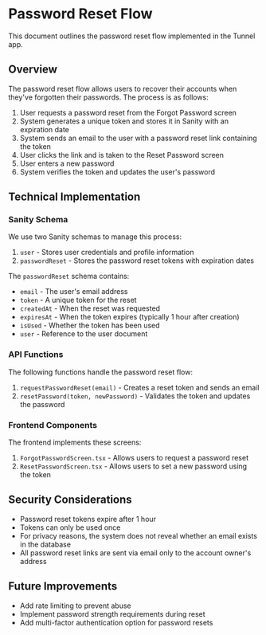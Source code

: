 # Password Reset Flow

This document outlines the password reset flow implemented in the Tunnel app.

## Overview

The password reset flow allows users to recover their accounts when they've forgotten their passwords. The process is as follows:

1. User requests a password reset from the Forgot Password screen
2. System generates a unique token and stores it in Sanity with an expiration date
3. System sends an email to the user with a password reset link containing the token
4. User clicks the link and is taken to the Reset Password screen
5. User enters a new password
6. System verifies the token and updates the user's password

## Technical Implementation

### Sanity Schema

We use two Sanity schemas to manage this process:

1. `user` - Stores user credentials and profile information
2. `passwordReset` - Stores the password reset tokens with expiration dates

The `passwordReset` schema contains:
- `email` - The user's email address
- `token` - A unique token for the reset
- `createdAt` - When the reset was requested
- `expiresAt` - When the token expires (typically 1 hour after creation)
- `isUsed` - Whether the token has been used
- `user` - Reference to the user document

### API Functions

The following functions handle the password reset flow:

1. `requestPasswordReset(email)` - Creates a reset token and sends an email
2. `resetPassword(token, newPassword)` - Validates the token and updates the password

### Frontend Components

The frontend implements these screens:

1. `ForgotPasswordScreen.tsx` - Allows users to request a password reset
2. `ResetPasswordScreen.tsx` - Allows users to set a new password using the token

## Security Considerations

- Password reset tokens expire after 1 hour
- Tokens can only be used once
- For privacy reasons, the system does not reveal whether an email exists in the database
- All password reset links are sent via email only to the account owner's address

## Future Improvements

- Add rate limiting to prevent abuse
- Implement password strength requirements during reset
- Add multi-factor authentication option for password resets 
